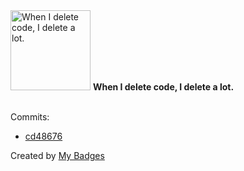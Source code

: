<img src="https://my-badges.github.io/my-badges/mass-delete-commit.png" alt="When I delete code, I delete a lot." title="When I delete code, I delete a lot." width="128">
<strong>When I delete code, I delete a lot.</strong>
<br><br>

Commits:

- <a href="https://github.com/JarredAllen/chess/commit/cd486769ec0b3e42e82de98636cd17c9a1e95840">cd48676</a>


Created by <a href="https://github.com/my-badges/my-badges">My Badges</a>